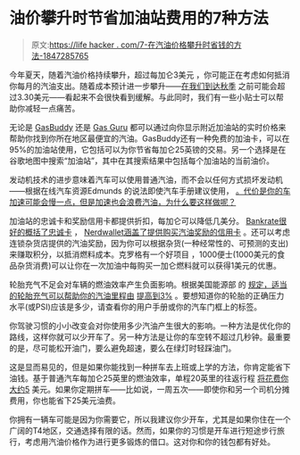 # 油价攀升时节省加油站费用的7种方法

> 原文:[https://life hacker . com/7-在汽油价格攀升时省钱的方法-1847285765](https://lifehacker.com/7-ways-to-save-money-at-the-pump-as-gas-prices-climb-1847285765)

今年夏天，随着汽油价格持续攀升，超过每加仑3美元 ，你可能正在考虑如何抵消你每月的汽油支出。随着成本预计进一步攀升——[在我们到达秋季](https://finance.yahoo.com/news/why-gas-prices-keep-rising-161500224.html) 之前可能会超过3.30美元——看起来不会很快看到缓解。与此同时，我们有一些小贴士可以帮助你减轻一点痛苦。

无论是 [GasBuddy](https://www.gasbuddy.com/) 还是 [Gas Guru](https://apps.apple.com/us/app/gas-guru-cheap-gas-prices/id525588154) 都可以通过向你显示附近加油站的实时价格来帮助你找到你所在地区最便宜的汽油。GasBuddy还有一种免费的加油卡，可以在95%的加油站使用，它包括可以为你节省每加仑25英镑的交易。另一个选择是在谷歌地图中搜索“加油站”，其中在其搜索结果中包括每个加油站的当前油价。

发动机技术的进步意味着汽车可以使用普通汽油，而不会以任何方式损坏发动机——根据在线汽车资源Edmunds 的说法即使汽车手册建议使用， [。代价是你的车加速可能会慢一点，但是加速也会浪费汽油，为什么要这样做呢？](https://www.edmunds.com/fuel-economy/to-save-money-on-gas-stop-buying-premium.html) 

加油站的忠诚卡和奖励信用卡都提供折扣，每加仑可以降低几美分。 [Bankrate很好的概括了忠诚卡](https://www.bankrate.com/finance/credit-cards/gas-rewards-programs-guide/) ， [Nerdwallet涵盖了提供购买汽油奖励的信用卡](https://www.nerdwallet.com/best/credit-cards/gas) 。还可以考虑连锁杂货店提供的汽油奖励，因为你可以根据杂货(一种经常性的、可预测的支出)来赚取积分，以抵消燃料成本。克罗格有一个好项目 ，1000便士(1000美元的食品杂货消费)可以让你在一次加油中每购买一加仑燃料就可以获得1美元的优惠。

轮胎充气不足会对车辆的燃油效率产生负面影响。根据美国能源部 的 [规定，适当的轮胎充气可以帮助你的汽油里程由](http://fueleconomy.gov/) [提高到3%](https://www.fueleconomy.gov/feg/maintain.jsp) 。要想知道你的轮胎的正确压力水平(或PSI)应该是多少，请查看你的用户手册或你的汽车门框上的标签。

你驾驶习惯的小小改变会对你使用多少汽油产生很大的影响。一种方法是优化你的路线，这样你就可以少开车了。另一种方法是让你的车空转不超过几秒钟。最重要的是，尽可能松开油门，要么避免超速，要么在绿灯时轻踩油门。

这是显而易见的，但是如果你能找到一种拼车去上班或上学的方法，你肯定能省下油钱。基于普通汽车每加仑25英里的燃油效率，单程20英里的往返行程 [将花费你大约5](https://www.dollartimes.com/road-trip/5) 美元。如果你定期拼车——比如说，一周五次——即使你和另一个司机分摊费用，你也能省下25美元油费。

你拥有一辆车可能是因为你需要它，所以我建议你少开车，尤其是如果你住在一个广阔的T4地区，交通选择有限的话。然而，如果你的习惯是开车进行短途步行旅行，考虑用汽油价格作为进行更多锻炼的借口。这对你和你的钱包都有好处。